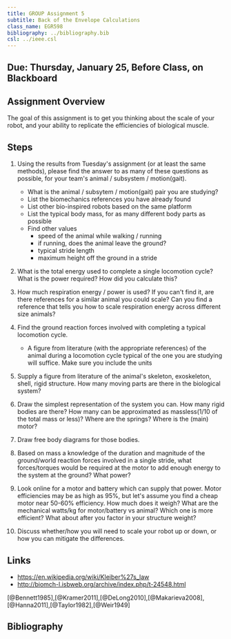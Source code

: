 ```yaml
---
title: GROUP Assignment 5
subtitle: Back of the Envelope Calculations
class_name: EGR598
bibliography: ../bibliography.bib
csl: ../ieee.csl
---
```


## Due: Thursday, January 25, Before Class, on Blackboard

## Assignment Overview

The goal of this assignment is to get you thinking about the scale of your robot, and your ability to replicate the efficiencies of biological muscle.

## Steps

1. Using the results from Tuesday's assignment (or at least the same methods), please find the answer to as many of these questions as possible, for your team's animal / subsystem / motion(gait).
    * What is the animal / subsytem / motion(gait) pair you are studying?
    * List the biomechanics references you have already found
    * List other bio-inspired robots based on the same platform
    * List the typical body mass, for as many different body parts as possible
    * Find other values
        * speed of the animal while walking / running
        * if running, does the animal leave the ground?
        * typical stride length
        * maximum height off the ground in a stride

1. What is the total energy used to complete a single locomotion cycle?  What is the power required?  How did you calculate this?
1. How much respiration energy / power is used?  If you can't find it, are there references for a similar animal you could scale?  Can you find a reference that tells you how to scale respiration energy across different size animals?
1. Find the ground reaction forces involved with completing a typical locomotion cycle.  
    * A figure from literature (with the appropriate references) of the animal during a locomotion cycle typical of the one you are studying will suffice.  Make sure you include the units
1. Supply a figure from literature of the animal's skeleton, exoskeleton, shell, rigid structure.  How many moving parts are there in the biological system?
1. Draw the simplest representation of the system you can. How many rigid bodies are there?  How many can be approximated as massless(1/10 of the total mass or less)?  Where are the springs?  Where is the (main) motor?
1. Draw free body diagrams for those bodies.
1. Based on mass  a knowledge of the duration and magnitude of the ground/world reaction forces involved in a single stride, what forces/torques would be required at the motor to add enough energy to the system at the ground?  What power?
1. Look online for a motor and battery which can supply that power.  Motor efficiencies may be as high as 95%, but let's assume you find a cheap motor near 50-60% efficiency.  How much does it weigh?  What are the mechanical watts/kg for motor/battery vs animal?  Which one is more efficient?  What about after you factor in your structure weight?
1. Discuss whether/how you will need to scale your robot up or down, or how you can mitigate the differences.

## Links
* https://en.wikipedia.org/wiki/Kleiber%27s_law
* http://biomch-l.isbweb.org/archive/index.php/t-24548.html

[@Bennett1985],[@Kramer2011],[@DeLong2010],[@Makarieva2008],[@Hanna2011],[@Taylor1982],[@Weir1949]

## Bibliography
